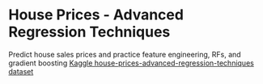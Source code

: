 # House Prices - Advanced Regression Techniques
Predict house sales prices and practice feature engineering, RFs, and gradient boosting <a href="https://www.kaggle.com/c/house-prices-advanced-regression-techniques/data" target="link to Kaggle data set"> Kaggle house-prices-advanced-regression-techniques dataset</a>
